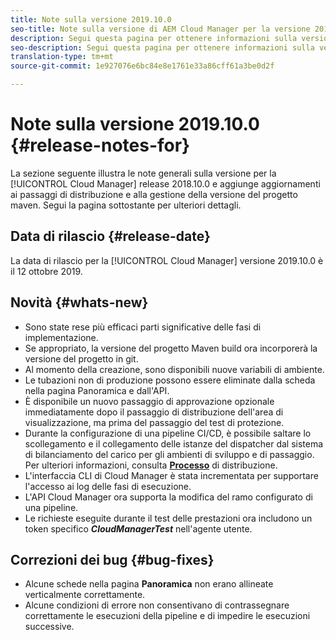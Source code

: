```yaml
---
title: Note sulla versione 2019.10.0
seo-title: Note sulla versione di AEM Cloud Manager per la versione 2019.10.0
description: Segui questa pagina per ottenere informazioni sulla versione 2019.10.0 di Cloud Manager.
seo-description: Segui questa pagina per ottenere informazioni sulla versione 2019.10.0 di AEM Cloud Manager.
translation-type: tm+mt
source-git-commit: 1e927076e6bc84e8e1761e33a86cff61a3be0d2f

---
```


# Note sulla versione 2019.10.0 {#release-notes-for}

La sezione seguente illustra le note generali sulla versione per la [!UICONTROL Cloud Manager] release 2018.10.0 e aggiunge aggiornamenti ai passaggi di distribuzione e alla gestione della versione del progetto maven.
Segui la pagina sottostante per ulteriori dettagli.

## Data di rilascio {#release-date}

La data di rilascio per la [!UICONTROL Cloud Manager] versione 2019.10.0 è il 12 ottobre 2019.

## Novità {#whats-new}

* Sono state rese più efficaci parti significative delle fasi di implementazione.
* Se appropriato, la versione del progetto Maven build ora incorporerà la versione del progetto in git.
* Al momento della creazione, sono disponibili nuove variabili di ambiente.
* Le tubazioni non di produzione possono essere eliminate dalla scheda nella pagina Panoramica e dall'API.
* È disponibile un nuovo passaggio di approvazione opzionale immediatamente dopo il passaggio di distribuzione dell'area di visualizzazione, ma prima del passaggio del test di protezione.
* Durante la configurazione di una pipeline CI/CD, è possibile saltare lo scollegamento e il collegamento delle istanze del dispatcher dal sistema di bilanciamento del carico per gli ambienti di sviluppo e di passaggio.
Per ulteriori informazioni, consulta **[Processo](deploying-code.md#deployment-process)** di distribuzione.
* L'interfaccia CLI di Cloud Manager è stata incrementata per supportare l'accesso ai log delle fasi di esecuzione.
* L'API Cloud Manager ora supporta la modifica del ramo configurato di una pipeline.
* Le richieste eseguite durante il test delle prestazioni ora includono un token specifico ***CloudManagerTest*** nell'agente utente.

## Correzioni dei bug {#bug-fixes}

* Alcune schede nella pagina **Panoramica** non erano allineate verticalmente correttamente.
* Alcune condizioni di errore non consentivano di contrassegnare correttamente le esecuzioni della pipeline e di impedire le esecuzioni successive.
